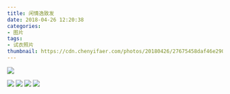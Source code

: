 ```yaml
---
title: 闲情逸致发
date: 2018-04-26 12:20:38
categories:
- 图片
tags:
- 试衣照片
thumbnail: https://cdn.chenyifaer.com/photos/20180426/27675458daf46e290482a03ffca91b7b.jpg
---
```


![](https://cdn.chenyifaer.com/photos/20180426/27675458daf46e290482a03ffca91b7b.jpg)

<!--more-->

![](https://cdn.chenyifaer.com/photos/20180426/218e2b59bfe5ec7fb03592e95d9dec62.jpg)
![](https://cdn.chenyifaer.com/photos/20180426/c778398a0b02ab24c1a89fefc116f543.jpg)
![](https://cdn.chenyifaer.com/photos/20180426/157218b563c41b8e0b3f22991cc124e4.jpg)
![](https://cdn.chenyifaer.com/photos/20180426/2b12fd656ec2bd6bc5e75b3f0854a2d2.jpg)
